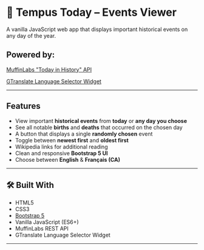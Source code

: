 # 📅 Tempus Today – Events Viewer

A vanilla JavaScript web app that displays important historical events on any day of the year.

## Powered by: 
[MuffinLabs "Today in History" API](https://github.com/johnymontana/on-this-day)

[GTranslate Language Selector Widget](https://gtranslate.io/website-translator-widget)

---

## Features

- View important **historical events** from **today** or **any day you choose**
- See all notable **births** and **deaths** that occurred on the chosen day
- A button that displays a single **randomly chosen** event 
- Toggle between **newest first** and **oldest first**
- Wikipedia links for additional reading
- Clean and responsive **Bootstrap 5 UI**
- Choose between **English** & **Français (CA)**

---

## 🛠️ Built With

- HTML5
- CSS3
- [Bootstrap 5](https://getbootstrap.com/)
- Vanilla JavaScript (ES6+)
- MuffinLabs REST API
- GTranslate Language Selector Widget

---
